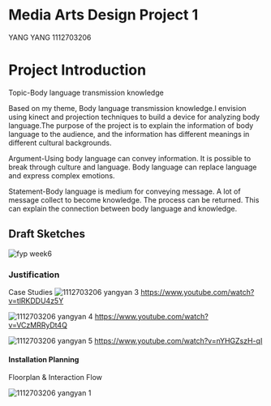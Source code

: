 # Media Arts Design Project 1

YANG YANG 1112703206

# Project Introduction
Topic-Body language transmission knowledge

Based on my theme, Body language transmission knowledge.I envision using kinect and projection techniques to build a device for analyzing body language.The purpose of the project is to explain the information of body language to the audience, and the information has different meanings in different cultural backgrounds.

Argument-Using body language can convey information. It is possible to break through culture and language. 
Body language can replace language and express complex emotions.

Statement-Body language is medium for conveying message.
A lot of message collect to become knowledge.
The process can be returned.
This can explain the connection between body language and knowledge.

## Draft Sketches

![fyp week6](https://user-images.githubusercontent.com/34509330/35629925-d9cc86a8-06da-11e8-97b6-5c7852ad90d1.png)

### Justification
Case Studies
![1112703206 yangyan 3](https://user-images.githubusercontent.com/34509330/35630309-0e1036c0-06dc-11e8-98d5-e5ed8e5d21f8.png)
https://www.youtube.com/watch?v=tlRKDDU4z5Y


![1112703206 yangyan 4](https://user-images.githubusercontent.com/34509330/35630405-4c061f1c-06dc-11e8-9cb1-cf0cd42b15dc.png)
https://www.youtube.com/watch?v=VCzMRRyDt4Q


![1112703206 yangyan 5](https://user-images.githubusercontent.com/34509330/35630503-8f621ed2-06dc-11e8-8b71-59f74bc9f813.png)
https://www.youtube.com/watch?v=nYHGZszH-qI

#### Installation Planning
Floorplan & Interaction Flow

![1112703206 yangyan 1](https://user-images.githubusercontent.com/34509330/35630999-ba8d78ee-06dd-11e8-8e6e-1a80b27941a8.png)


